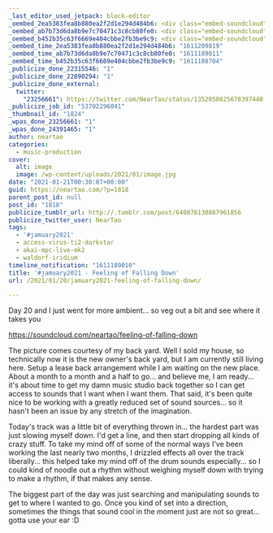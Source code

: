 ```yaml
---
_last_editor_used_jetpack: block-editor
_oembed_2ea5383fea8b880ea2f2d1e294d484b6: <div class="embed-soundcloud"><iframe title="Feeling Of Falling Down by NearTao" width="500" height="400" scrolling="no" frameborder="no" src="https://w.soundcloud.com/player/?visual=true&url=https%3A%2F%2Fapi.soundcloud.com%2Ftracks%2F969579925&show_artwork=true&maxwidth=500&maxheight=750&dnt=1"></iframe></div>
_oembed_ab7b73d6da8b9e7c70471c3c8cb80fe0: <div class="embed-soundcloud"><iframe title="Feeling Of Falling Down by NearTao" width="584" height="400" scrolling="no" frameborder="no" src="https://w.soundcloud.com/player/?visual=true&url=https%3A%2F%2Fapi.soundcloud.com%2Ftracks%2F969579925&show_artwork=true&maxwidth=584&maxheight=876&dnt=1"></iframe></div>
_oembed_b452b35c63f6669e404cbbe2fb3be9c9: <div class="embed-soundcloud"><iframe title="Feeling Of Falling Down by NearTao" width="750" height="400" scrolling="no" frameborder="no" src="https://w.soundcloud.com/player/?visual=true&url=https%3A%2F%2Fapi.soundcloud.com%2Ftracks%2F969579925&show_artwork=true&maxwidth=750&maxheight=1000&dnt=1"></iframe></div>
_oembed_time_2ea5383fea8b880ea2f2d1e294d484b6: "1611209819"
_oembed_time_ab7b73d6da8b9e7c70471c3c8cb80fe0: "1611189011"
_oembed_time_b452b35c63f6669e404cbbe2fb3be9c9: "1611188704"
_publicize_done_22315546: "1"
_publicize_done_22890294: "1"
_publicize_done_external:
  twitter:
    "23256661": https://twitter.com/NearTao/status/1352050825678397440
_publicize_job_id: "53702296041"
_thumbnail_id: "1824"
_wpas_done_23256661: "1"
_wpas_done_24391465: "1"
author: neartao
categories:
  - music-production
cover:
  alt: image
  image: /wp-content/uploads/2021/01/image.jpg
date: "2021-01-21T00:30:07+00:00"
guid: https://neartao.com/?p=1818
parent_post_id: null
post_id: "1818"
publicize_tumblr_url: http://.tumblr.com/post/640878130867961856
publicize_twitter_user: NearTao
tags:
  - '#jamuary2021'
  - access-virus-ti2-darkstar
  - akai-mpc-live-mk2
  - waldorf-iridium
timeline_notification: "1611189010"
title: '#jamuary2021 - Feeling of Falling Down'
url: /2021/01/20/jamuary2021-feeling-of-falling-down/

---
```

Day 20 and I just went for more ambient... so veg out a bit and see where it takes you

https://soundcloud.com/neartao/feeling-of-falling-down

The picture comes courtesy of my back yard. Well I sold my house, so technically now it is the new owner's back yard, but I am currently still living here. Setup a lease back arrangement while I am waiting on the new place. About a month to a month and a half to go... and believe me, I am ready... it's about time to get my damn music studio back together so I can get access to sounds that I want when I want them. That said, it's been quite nice to be working with a greatly reduced set of sound sources... so it hasn't been an issue by any stretch of the imagination.

Today's track was a little bit of everything thrown in... the hardest part was just slowing myself down. I'd get a line, and then start dropping all kinds of crazy stuff. To take my mind off of some of the normal ways I've been working the last nearly two months, I drizzled effects all over the track liberally... this helped take my mind off of the drum sounds especially... so I could kind of noodle out a rhythm without weighing myself down with trying to make a rhythm, if that makes any sense.

The biggest part of the day was just searching and manipulating sounds to get to where I wanted to go. Once you kind of set into a direction, sometimes the things that sound cool in the moment just are not so great... gotta use your ear :D
